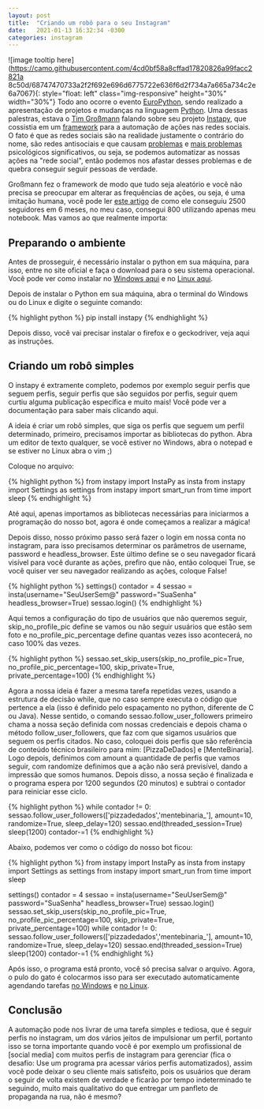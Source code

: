 ```yaml
---
layout: post
title:  "Criando um robô para o seu Instagram"
date:   2021-01-13 16:32:34 -0300
categories: instagram 
---
```


![image tooltip here](https://camo.githubusercontent.com/4cd0bf58a8cffad17820826a99facc2821a    8c50d/68747470733a2f2f692e696d6775722e636f6d2f734a7a665a734c2e6a7067){: style="float: left"     class="img-responsive" height="30%" width="30%"}
Todo ano ocorre o evento [EuroPython], sendo realizado a apresentação de projetos e mudanças na linguagem [Python]. Uma dessas palestras, estava o [Tim Großmann] falando sobre seu projeto [Instapy], que cossistia em um [framework] para a automação de ações nas redes sociais. O fato é que as redes sociais são na realidade justamente o contrário do nome, são redes antisociais e que causam [problemas] e [mais problemas] psicológicos significativos, ou seja, se podemos automatizar as nossas ações na "rede social", então podemos nos afastar desses problemas e de quebra conseguir seguir pessoas de verdade.

Großmann fez o framework de modo que tudo seja aleatório e vocẽ não precisa se preocupar em alterar as frequências de ações, ou seja, é uma imitação humana, você pode ler [este artigo] de como ele conseguiu 2500 seguidores em 6 meses, no meu caso, consegui 800 utilizando apenas meu notebook. Mas vamos ao que realmente importa:

<h2>Preparando o ambiente</h2>

Antes de prosseguir, é necessário instalar o python em sua máquina, para isso, entre no site oficial e faça o download para o seu sistema operacional. Você pode ver como instalar no [Windows aqui] e no [Linux aqui].

Depois de instalar o Python em sua máquina, abra o terminal do Windows ou do Linux e digite o seguinte comando:

{% highlight python %}
pip install instapy
{% endhighlight %}

Depois disso, você vai precisar instalar o firefox e o geckodriver, veja aqui as instruções.

<h2>Criando um robô simples</h2>

O instapy é extramente completo, podemos por exemplo seguir perfis que seguem perfis, seguir perfis que são seguidos por perfis, seguir quem curtiu alguma publicação específica e muito mais! Você pode ver a documentação para saber mais clicando aqui.

A ideia é criar um robô simples, que siga os perfis que seguem um perfil determinado, primeiro, precisamos importar as bibliotecas do python. Abra um editor de texto qualquer, se você estiver no Windows, abra o notepad e se estiver no Linux abra o vim ;)

Coloque no arquivo:

{% highlight python %}
from instapy import InstaPy as insta
from instapy import Settings as settings
from instapy import smart_run
from time import sleep
{% endhighlight %}

Até aqui, apenas importamos as bibliotecas necessárias para iniciarmos a programação do nosso bot, agora é onde começamos a realizar a mágica!

Depois disso, nosso próximo passo será fazer o login em nossa conta no instagram, para isso precisamos determinar os parãmetros
de username, password e headless_browser. Este último define se o seu navegador ficará visível para você durante as ações,
prefiro que não, então coloquei True, se você quiser ver seu navegador realizando as ações, coloque False!

{% highlight python %}
settings()
contador = 4
sessao = insta(username="SeuUserSem@"
               password="SuaSenha"
               headless_browser=True)
sessao.login()
{% endhighlight %}

Aqui temos a configuração do tipo de usuários que não queremos seguir, skip_no_profile_pic define se vamos ou não
seguir usuários que estão sem foto e no_profile_pic_percentage define quantas vezes isso acontecerá, no caso 100% das vezes.

{% highlight python %}
sessao.set_skip_users(skip_no_profile_pic=True,
                      no_profile_pic_percentage=100,
                      skip_private=True,
                      private_percentage=100)
{% endhighlight %}

Agora a nossa ideia é fazer a mesma tarefa repetidas vezes, usando a estrutura de decisão while, que no caso
sempre executa o código que pertence a ela (isso é definido pelo espaçamento no python, diferente de C ou Java). Nesse sentido,
o comando sessao.follow_user_followers primeiro chama a nossa seção definida com nossas credenciais e depois chama o método
follow_user_followers, que faz com que sigamos usuários que seguem os perfis citados. No caso, coloquei dois perfis que são
referência de conteúdo técnico brasileiro para mim: [PizzaDeDados] e [MenteBinaria]. Logo depois, definimos com amount
a quantidade de perfis que vamos seguir, com randomize definimos que a ação não será previsível, dando a impressão que somos
humanos.
Depois disso, a nossa seção é finalizada e o programa espera por 1200 segundos (20 minutos) e subtrai o contador para reiniciar esse ciclo.

{% highlight python %}
while contador != 0:
    sessao.follow_user_followers(['pizzadedados','mentebinaria_'],
    amount=10,
    randomize=True,
    sleep_delay=120)
    sessao.end(threaded_session=True)
    sleep(1200)
    contador-=1
{% endhighlight %}

Abaixo, podemos ver como o código do nosso bot ficou:

{% highlight python %}
from instapy import InstaPy as insta
from instapy import Settings as settings
from instapy import smart_run
from time import sleep

settings()
contador = 4
sessao = insta(username="SeuUserSem@"
               password="SuaSenha"
               headless_browser=True)
sessao.login()
sessao.set_skip_users(skip_no_profile_pic=True,
                      no_profile_pic_percentage=100,
                      skip_private=True,
                      private_percentage=100)
while contador != 0:
    sessao.follow_user_followers(['pizzadedados','mentebinaria_'],
    amount=10,
    randomize=True,
    sleep_delay=120)
    sessao.end(threaded_session=True)
    sleep(1200)
    contador-=1
{% endhighlight %}

Após isso, o programa está pronto, você só precisa salvar o arquivo. Agora, o pulo do gato é colocarmos isso para ser executado automaticamente agendando tarefas [no Windows] e [no Linux].

<h2>Conclusão</h2>

A automação pode nos livrar de uma tarefa simples e tediosa, que é seguir perfis no instagram, 
um dos vários jeitos de impulsionar um perfil, portanto isso se torna importante
 quando você é por exemplo um profissional de [social media] com muitos perfis 
de instagram para gerenciar (fica o desafio: Use um programa pra acessar vários 
perfis automatizados), assim você pode deixar o seu cliente mais satisfeito, 
pois os usuários que deram o seguir de volta existem de verdade e 
ficarão por tempo indeterminado te seguindo, muito mais qualitativo do 
que entregar um panfleto de propaganda na rua, não é mesmo?


[EuroPython]: https://wiki.python.org/moin/EuroPython
[Python]: https://www.youtube.com/watch?v=bGJ41J5b_90
[Tim Großmann]: https://twitter.com/timigrossmann
[instapy]: https://github.com/timgrossmann/InstaPy
[framework]: https://pt.wikipedia.org/wiki/Framework
[problemas]: https://www.sciencedirect.com/science/article/abs/pii/S0924977X19313331
[mais problemas]: https://www.sciencedirect.com/science/article/pii/S0747563217300493
[este artigo]: https://medium.com/free-code-camp/my-open-source-instagram-bot-got-me-2-500-real-followers-for-5-in-server-costs-e40491358340
[Windows aqui]: https://python.org.br/instalacao-windows/
[Linux aqui]: https://python.org.br/instalacao-linux/
[no Windows]: https://youtu.be/WWWoFsaLjK8
[no Linux]: https://www.youtube.com/watch?v=zianAMUWlYA
